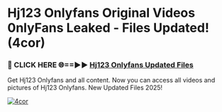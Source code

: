 # Hj123 Onlyfans Original Videos 0nlyFans Leaked - Files Updated! (4cor)

<h3>🔴 CLICK HERE 🌐==►► <a href="https://tinyurl.com/ehrbuxhb" rel="nofollow">Hj123 Onlyfans Updated Files</a></h3>

Get Hj123 Onlyfans and all content. Now you can access all videos and pictures of Hj123 Onlyfans. New Updated Files 2025!

[![4cor](https://i.imgur.com/lVYEuWS.gif)](https://tinyurl.com/ehrbuxhb)
